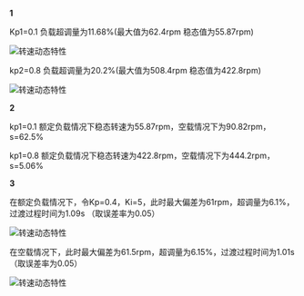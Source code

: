 **1**

Kp1=0.1  负载超调量为11.68%(最大值为62.4rpm 稳态值为55.87rpm)

![转速动态特性](https://i.loli.net/2019/04/14/5cb2e2ec860f2.png)

kp2=0.8  负载超调量为20.2%(最大值为508.4rpm 稳态值为422.8rpm)

![转速动态特性](https://i.loli.net/2019/04/14/5cb2edabbd6f4.png)

**2**

kp1=0.1 额定负载情况下稳态转速为55.87rpm，空载情况下为90.82rpm，s=62.5%

kp1=0.8 额定负载情况下稳态转速为422.8rpm，空载情况下为444.2rpm，s=5.06%

**3**

在额定负载情况下，令Kp=0.4，Ki=5，此时最大偏差为61rpm，超调量为6.1%，过渡过程时间为1.09s
（取误差率为0.05）

![转速动态特性](https://i.loli.net/2019/04/14/5cb2edd1574b3.png)

在空载情况下，此时最大偏差为61.5rpm，超调量为6.15%，过渡过程时间为1.01s
（取误差率为0.05）

![转速动态特性](https://i.loli.net/2019/04/14/5cb2edf2bf617.png)
